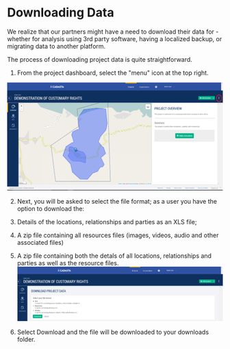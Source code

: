 # Downloading Data

We realize that our partners might have a need to download their data for - whether for analysis using 3rd party software, having a localized backup, or migrating data to another platform.

The process of downloading project data is quite straightforward.

1. From the project dashboard, select the "menu" icon at the top right.

  ![](/assets/DownloadingData_selectdownload1.png)

2. Next, you will be asked to select the file format; as a user you have the option to download the:
  1. Details of the locations, relationships and parties as an XLS file;
  2. A zip file containing all resources files \(images, videos, audio and other associated files\)
  3. A zip file containing both the detals of all locations, relationships and parties as well as the resource files.
    ![](/assets/DownloadingData_DownloadProjectData2.png)

3. Select Download and the file will be downloaded to your downloads folder.


